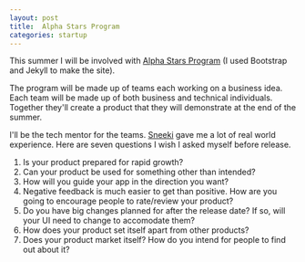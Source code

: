 ```yaml
---
layout: post
title:  Alpha Stars Program
categories: startup
---
```


This summer I will be involved with [Alpha Stars Program](http://alphastarsprogram.com) (I used Bootstrap and Jekyll to make the site).

The program will be made up of teams each working on a business idea. Each team will be made up of both business and technical individuals. Together they'll create a product that they will demonstrate at the end of the summer.

I'll be the tech mentor for the teams. [Sneeki](http://sneekiapp.com) gave me a lot of real world experience. Here are seven questions I wish I asked myself before release.

1. Is your product prepared for rapid growth?
2. Can your product be used for something other than intended?
3. How will you guide your app in the direction you want?
4. Negative feedback is much easier to get than positive. How are you going to encourage people to rate/review your product?
5. Do you have big changes planned for after the release date? If so, will your UI need to change to accomodate them?
6. How does your product set itself apart from other products?
7. Does your product market itself? How do you intend for people to find out about it?